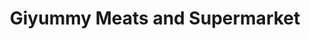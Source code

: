 ---
title: "Giyummy Meats and Supermarket"
url: /quezon-city/giyummy-meats-and-supermarket/
shop: supermarket
---
